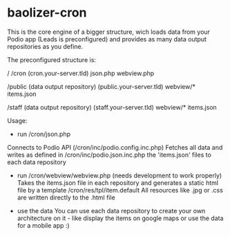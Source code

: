 baolizer-cron
=============

This is the core engine of a bigger structure, wich loads data from your Podio app (Leads is preconfigured)
and provides as many data output repositories as you define.

The preconfigured structure is:

/
/cron
 (cron.your-server.tld)
 json.php
 webview.php

/public (data output repository)
 (public.your-server.tld)
 webview/*
 items.json

/staff (data output repository)
 (staff.your-server.tld)
 webview/*
 items.json

Usage:

- run /cron/json.php

Connects to Podio API (/cron/inc/podio.config.inc.php)
Fetches all data and writes as defined in /cron/inc/podio.json.inc.php the 'items.json' files to each data repository

- run /cron/webview/webview.php (needs development to work properly)
Takes the items.json file in each repository and generates a static html file by a template /cron/res/tpl/item.default
All resources like .jpg or .css are written directly to the .html file

- use the data
You can use each data repository to create your own architecture on it - like display the items on google maps
or use the data for a mobile app :)

